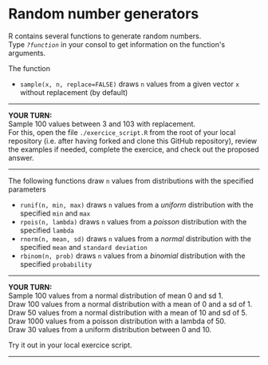 # Random number generators

R contains several functions to generate random numbers.  
Type *`?function`* in your consol to get information on the function's arguments.  

The function  
* `sample(x, n, replace=FALSE)` draws `n` values from a given vector `x` without replacement (by default)  

***
**YOUR TURN:**  
Sample 100 values between 3 and 103 with replacement.    
For this, open the file `./exercice_script.R` from the root of your local repository (i.e. after having forked and clone this GitHub repository), review the examples if needed, complete the exercice, and check out the proposed answer.

***

The following functions draw `n` values from distributions with the specified parameters  
* `runif(n, min, max)` draws `n` values from a *uniform* distribution with the specified `min` and `max`  
* `rpois(n, lambda)` draws `n` values from a *poisson* distribution with the specified `lambda`  
* `rnorm(n, mean, sd)` draws `n` values from a *normal* distribution with the specified `mean` and `standard deviation`  
* `rbinom(n, prob)`	draws `n` values from a	*binomial* distribution with the specified `probability`  

***
**YOUR TURN:**    
Sample 100 values from a normal distribution of mean 0 and sd 1.  
Draw 100 values from a normal distribution with a mean of 0 and a sd of 1.  
Draw 50 values from a normal distribution with a mean of 10 and sd of 5.  
Draw 1000 values from a poisson distribution with a lambda of 50.  
Draw 30 values from a uniform distribution between 0 and 10.  

Try it out in your local exercice script.

***
 


